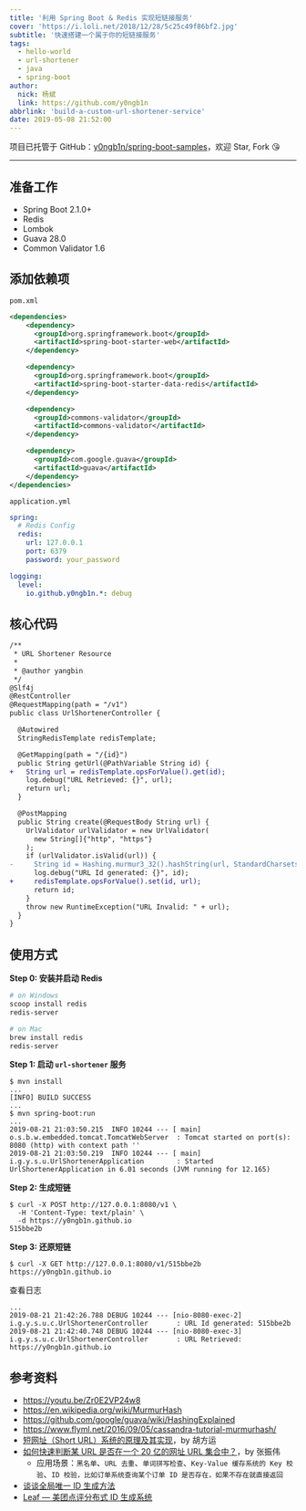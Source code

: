 ```yaml
---
title: '利用 Spring Boot & Redis 实现短链接服务'
cover: 'https://i.loli.net/2018/12/28/5c25c49f86bf2.jpg'
subtitle: '快速搭建一个属于你的短链接服务'
tags:
  - hello-world
  - url-shortener
  - java
  - spring-boot
author:
  nick: 杨斌
  link: https://github.com/y0ngb1n
abbrlink: 'build-a-custom-url-shortener-service'
date: 2019-05-08 21:52:00
---
```

项目已托管于 GitHub：[y0ngb1n/spring-boot-samples](https://github.com/y0ngb1n/spring-boot-samples)，欢迎 Star, Fork :kissing_heart:

---

## 准备工作

+ Spring Boot 2.1.0+
+ Redis
+ Lombok
+ Guava 28.0
+ Common Validator 1.6

## 添加依赖项

`pom.xml`
```xml
<dependencies>
    <dependency>
      <groupId>org.springframework.boot</groupId>
      <artifactId>spring-boot-starter-web</artifactId>
    </dependency>

    <dependency>
      <groupId>org.springframework.boot</groupId>
      <artifactId>spring-boot-starter-data-redis</artifactId>
    </dependency>

    <dependency>
      <groupId>commons-validator</groupId>
      <artifactId>commons-validator</artifactId>
    </dependency>

    <dependency>
      <groupId>com.google.guava</groupId>
      <artifactId>guava</artifactId>
    </dependency>
</dependencies>
```

`application.yml`
```yaml
spring:
  # Redis Config
  redis:
    url: 127.0.0.1
    port: 6379
    password: your_password

logging:
  level:
    io.github.y0ngb1n.*: debug
```

## 核心代码

```diff
/**
 * URL Shortener Resource
 *
 * @author yangbin
 */
@Slf4j
@RestController
@RequestMapping(path = "/v1")
public class UrlShortenerController {

  @Autowired
  StringRedisTemplate redisTemplate;

  @GetMapping(path = "/{id}")
  public String getUrl(@PathVariable String id) {
+   String url = redisTemplate.opsForValue().get(id);
    log.debug("URL Retrieved: {}", url);
    return url;
  }

  @PostMapping
  public String create(@RequestBody String url) {
    UrlValidator urlValidator = new UrlValidator(
      new String[]{"http", "https"}
    );
    if (urlValidator.isValid(url)) {
-     String id = Hashing.murmur3_32().hashString(url, StandardCharsets.UTF_8).toString();
      log.debug("URL Id generated: {}", id);
+     redisTemplate.opsForValue().set(id, url);
      return id;
    }
    throw new RuntimeException("URL Invalid: " + url);
  }
}
```

## 使用方式

**Step 0: 安装并启动 Redis**

```bash
# on Windows
scoop install redis
redis-server

# on Mac
brew install redis
redis-server
```

**Step 1: 启动 `url-shortener` 服务**

```console
$ mvn install
...
[INFO] BUILD SUCCESS
...
$ mvn spring-boot:run
...
2019-08-21 21:03:50.215  INFO 10244 --- [ main] o.s.b.w.embedded.tomcat.TomcatWebServer  : Tomcat started on port(s): 8080 (http) with context path ''
2019-08-21 21:03:50.219  INFO 10244 --- [ main] i.g.y.s.u.UrlShortenerApplication        : Started UrlShortenerApplication in 6.01 seconds (JVM running for 12.165)
```

**Step 2: 生成短链**

```console
$ curl -X POST http://127.0.0.1:8080/v1 \
  -H 'Content-Type: text/plain' \
  -d https://y0ngb1n.github.io
515bbe2b
```

**Step 3: 还原短链**

```console
$ curl -X GET http://127.0.0.1:8080/v1/515bbe2b
https://y0ngb1n.github.io
```

查看日志

```console
...
2019-08-21 21:42:26.788 DEBUG 10244 --- [nio-8080-exec-2] i.g.y.s.u.c.UrlShortenerController       : URL Id generated: 515bbe2b
2019-08-21 21:42:40.748 DEBUG 10244 --- [nio-8080-exec-3] i.g.y.s.u.c.UrlShortenerController       : URL Retrieved: https://y0ngb1n.github.io
```

## 参考资料

+ https://youtu.be/Zr0E2VP24w8
+ https://en.wikipedia.org/wiki/MurmurHash
+ https://github.com/google/guava/wiki/HashingExplained
+ https://www.flyml.net/2016/09/05/cassandra-tutorial-murmurhash/
+ [短网址（Short URL）系统的原理及其实现](https://hufangyun.com/2017/short-url/)，by 胡方运
+ [如何快速判断某 URL 是否在一个 20 亿的网址 URL 集合中？](https://zhangzw.com/20190521.html)，by 张振伟
  - 应用场景：`黑名单`、`URL 去重`、`单词拼写检查`、`Key-Value 缓存系统的 Key 校验`、`ID 校验，比如订单系统查询某个订单 ID 是否存在，如果不存在就直接返回`
+ [谈谈全局唯一 ID 生成方法](https://yuerblog.cc/2017/06/06/unique-id-generator/)
+ [Leaf — 美团点评分布式 ID 生成系统](https://tech.meituan.com/2017/04/21/mt-leaf.html)
